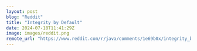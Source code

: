 ```yaml
---
layout: post
blog: "Reddit"
title: "Integrity by Default"
date: 2024-07-18T11:41:29Z
image: images/reddit.png
remote_url: "https://www.reddit.com/r/java/comments/1e69b0x/integrity_by_default/"
---
```

